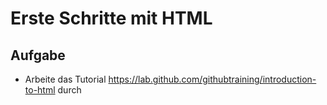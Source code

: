# Erste Schritte mit HTML

## Aufgabe
* Arbeite das Tutorial https://lab.github.com/githubtraining/introduction-to-html durch
